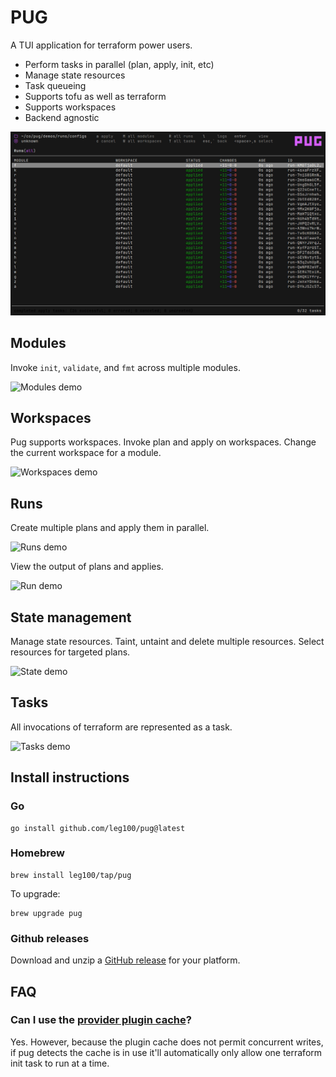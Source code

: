 # PUG

A TUI application for terraform power users.

* Perform tasks in parallel (plan, apply, init, etc)
* Manage state resources
* Task queueing
* Supports tofu as well as terraform
* Supports workspaces
* Backend agnostic

![Applying runs](./demos/runs/applied_runs.png)

## Modules

Invoke `init`, `validate`, and `fmt` across multiple modules.

![Modules demo](https://vhs.charm.sh/vhs-224dkO2QdUANY0xFpvDbu5.gif)

## Workspaces

Pug supports workspaces. Invoke plan and apply on workspaces. Change the current workspace for a module.

![Workspaces demo](https://vhs.charm.sh/vhs-6fmPs3if1bgzNBxh2MDaan.gif)

## Runs

Create multiple plans and apply them in parallel.

![Runs demo](https://vhs.charm.sh/vhs-7sehbg4FPreF7IJ3Ljt4mx.gif)

View the output of plans and applies.

![Run demo](https://vhs.charm.sh/vhs-3wheZYKZS8bIT2516ucd9i.gif)

## State management

Manage state resources. Taint, untaint and delete multiple resources. Select resources for targeted plans.

![State demo](https://vhs.charm.sh/vhs-2f4bV5JJmPI2cAqyclFZyn.gif)

## Tasks

All invocations of terraform are represented as a task.

![Tasks demo](https://vhs.charm.sh/vhs-2MCPUcm85YRkI4QrZ3dv5b.gif)

## Install instructions

### Go

```
go install github.com/leg100/pug@latest
```

### Homebrew

```
brew install leg100/tap/pug
```

To upgrade:

```
brew upgrade pug
```

### Github releases

Download and unzip a [GitHub release](https://github.com/leg100/pug/releases) for your platform.

## FAQ

### Can I use the [provider plugin cache](https://developer.hashicorp.com/terraform/cli/config/config-file#provider-plugin-cache)?

Yes. However, because the plugin cache does not permit concurrent writes, if pug detects the cache is in use it'll automatically only allow one terraform init task to run at a time.
